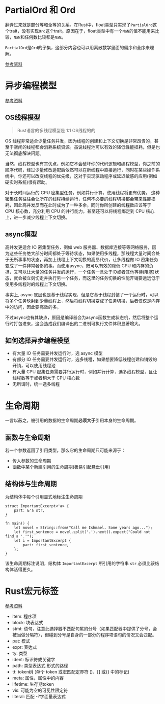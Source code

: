 # PartialOrd 和 Ord

翻译过来就是部分等和全等的关系。在Rust中，float类型只实现了`PartialOrd`这个trait，没有实现`Ord`这个trait。原因在于，float类型中有一个`NaN`的值不能用来比较，`NaN`和任何数比较都是`NaN`。

`PartialOrd`是`Ord`的子集，这部分内容也可以用离散数学里面的偏序和全序来理解。

[参考资料](https://rustcc.cn/article?id=6b1d9149-b557-45ea-81f2-8bd4fd9c8e6f)


# 异步编程模型
[参考资料](https://course.rs/advance/async/getting-started.html)
## OS线程模型
> Rust语言的多线程模型是 1:1 OS线程的的

OS 线程非常适合少量任务并发，因为线程的创建和上下文切换是非常昂贵的，甚至于空闲的线程都会消耗系统资源。虽说线程池可以有效的降低性能损耗，但是也无法彻底解决问题。

当然，线程模型也有其优点，例如它不会破坏你的代码逻辑和编程模型，你之前的顺序代码，经过少量修改适配后依然可以在新线程中直接运行，同时在某些操作系统中，你还可以改变线程的优先级，这对于实现驱动程序或延迟敏感的应用(例如硬实时系统)很有帮助。

对于长时间运行的 CPU 密集型任务，例如并行计算，使用线程将更有优势。 这种密集任务往往会让所在的线程持续运行，任何不必要的线程切换都会带来性能损耗，因此高并发反而在此时成为了一种多余。同时你所创建的线程数应该等于 CPU 核心数，充分利用 CPU 的并行能力，甚至还可以将线程绑定到 CPU 核心上，进一步减少线程上下文切换。
## async模型
高并发更适合 IO 密集型任务，例如 web 服务器、数据库连接等等网络服务，因为这些任务绝大部分时间都处于等待状态，如果使用多线程，那线程大量时间会处于无所事事的状态，再加上线程上下文切换的高昂代价，让多线程做 IO 密集任务变成了一件非常奢侈的事。而使用async，既可以有效的降低 CPU 和内存的负担，又可以让大量的任务并发的运行，一个任务一旦处于IO或者其他等待(阻塞)状态，就会被立刻切走并执行另一个任务，而这里的任务切换的性能开销要远远低于使用多线程时的线程上下文切换。

事实上, async 底层也是基于线程实现，但是它基于线程封装了一个运行时，可以将多个任务映射到少量线程上，然后将线程切换变成了任务切换，后者仅仅是内存中的访问，因此要高效的多。

不过async也有其缺点，原因是编译器会为async函数生成状态机，然后将整个运行时打包进来，这会造成我们编译出的二进制可执行文件体积显著增大。

## 如何选择异步编程模型
- 有大量 IO 任务需要并发运行时，选 async 模型
- 有部分 IO 任务需要并发运行时，选多线程，如果想要降低线程创建和销毁的开销，可以使用线程池
- 有大量 CPU 密集任务需要并行运行时，例如并行计算，选多线程模型，且让线程数等于或者稍大于 CPU 核心数
- 无所谓时，统一选多线程

# 生命周期
一言以蔽之，被引用的数据的生命周期**必须大于**引用本身的生命周期。

## 函数与生命周期
若一个参数返回了引用类型，那么它的生命周期只可能来源于：

- 传入参数的生命周期
- 函数中某个新建引用的生命周期(极易引起悬垂引用)

## 结构体与生命周期
为结构体中每个引用显式地标注生命周期
```
struct ImportantExcerpt<'a> {
    part: &'a str,
}

fn main() {
    let novel = String::from("Call me Ishmael. Some years ago...");
    let first_sentence = novel.split('.').next().expect("Could not find a '.'");
    let i = ImportantExcerpt {
        part: first_sentence,
    };
}
```
该生命周期标注说明，结构体 `ImportantExcerpt` 所引用的字符串 `str` 必须比该结构体活得更久。

# Rust宏元标签
[参考资料](https://zjp-cn.github.io/tlborm/decl-macros/minutiae/fragment-specifiers.html)
- item: 程序项
- block: 块表达式
- stmt: 语句，注意此选择器不匹配句尾的分号（如果匹配器中提供了分号，会被当做分隔符），但碰到分号是自身的一部分的程序项语句的情况又会匹配。
- pat: 模式
- expr: 表达式
- ty: 类型
- ident: 标识符或关键字
- path: 类型表达式 形式的路径
- tt: token树 (单个 token 或宏匹配定界符 ()、[] 或{} 中的标记)
- meta: 属性，属性中的内容
- lifetime: 生存期token
- vis: 可能为空的可见性限定符
- literal: 匹配 -?字面量表达式